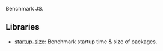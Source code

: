 Benchmark JS.

## Libraries
- [startup-size](https://github.com/js-benchmark-all/startup-size): Benchmark startup time & size of packages.
